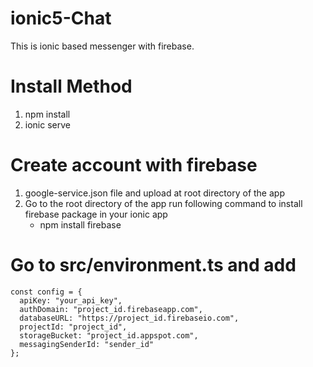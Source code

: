# ionic5-Chat
This is ionic based messenger with firebase.

# Install Method
  1. npm install
  2. ionic serve

# Create account with firebase 
  1. google-service.json file and upload at root directory of the app
  2. Go to the root directory of the app run following command to install firebase package in your ionic app
      - npm install firebase
  
# Go to src/environment.ts and add 
    const config = {
      apiKey: "your_api_key",
      authDomain: "project_id.firebaseapp.com",
      databaseURL: "https://project_id.firebaseio.com",
      projectId: "project_id",
      storageBucket: "project_id.appspot.com",
      messagingSenderId: "sender_id"
    }; 
